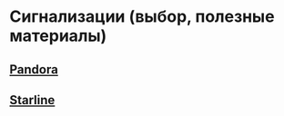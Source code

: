 # Сигнализации (выбор, полезные материалы)

## [Pandora](pandora/index.md)
## [Starline](starline/index.md) 